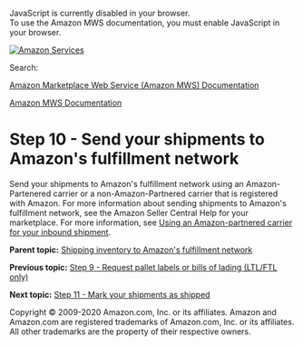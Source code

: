 <div id="MWSDX_noscript">

JavaScript is currently disabled in your browser.  
To use the Amazon MWS documentation, you must enable JavaScript in your
browser.

</div>

<div id="MWSDX_divtop">

[![Amazon
Services](https://images-na.ssl-images-amazon.com/images/G/08/mwsportal/fr_FR/amazonservices.gif "Amazon Services")](http://services.amazon.fr)

<div id="MWSDX_search">

<span id="MWSDX_searchlbl">Search:</span>

</div>

  
<span id="MWSDX_titlebar">[Amazon Marketplace Web Service (Amazon MWS)
Documentation](https://developer.amazonservices.fr/gp/mws/docs.html)</span>

</div>

<div id="MWSDX_divbottom">

<div id="MWSDX_divleft">

<div id="MWSDX_toc">

</div>

</div>

<div id="MWSDX_divright">

<div id="MWSDX_content">

<span id="MWSDX_breadcrumbs">[Amazon MWS
Documentation](https://developer.amazonservices.fr/gp/mws/docs.html)</span>

Step 10 - Send your shipments to <span class="ph">Amazon's fulfillment network</span>
=====================================================================================

<div class="body conbody">

Send your shipments to <span class="ph">Amazon's fulfillment
network</span> using an Amazon-Partenered carrier or a
non-Amazon-Partnered carrier that is registered with Amazon. For more
information about sending shipments to <span id="ShipItems__AmazonsFN"
class="ph">Amazon's fulfillment network</span>, see the Amazon Seller
Central Help for your marketplace. For more information, see
<a href="FBAGuide_UsingAmazonCarrierToShip.md" class="xref">Using an Amazon-partnered carrier for your inbound shipment</a>.

</div>

<div class="related-links">

<div class="familylinks">

<div class="parentlink">

**Parent topic:**
<a href="../fba_guide/FBAGuide_ShipInventoryToAFN.md" class="link">Shipping inventory to Amazon's fulfillment network</a>

</div>

<div class="previouslink">

**Previous topic:**
<a href="../fba_guide/FBAGuide_RequestPalletLabelsOrBOL.md" class="link">Step 9 - Request pallet labels or bills of lading (LTL/FTL only)</a>

</div>

<div class="nextlink">

**Next topic:**
<a href="../fba_guide/FBAGuide_MarkShipmentShipped.md" class="link">Step 11 - Mark your shipments as shipped</a>

</div>

</div>

</div>

<div id="MWSDX_footer">

Copyright © 2009-2020 Amazon.com, Inc. or its affiliates. Amazon and
Amazon.com are registered trademarks of Amazon.com, Inc. or its
affiliates. All other trademarks are the property of their respective
owners.

</div>

</div>

</div>

<div style="clear: both;">

</div>

</div>
